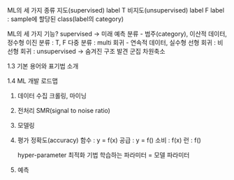 ML의 세 가지 종류
지도(supervised) label T
비지도(unsupervised) label F
label : sample에 할당된 class(label의 category)

ML의 세 가지 기능?
supervised -> 미래 예측
분류 - 범주(category), 이산적 데이터, 정수형
이진 분류 : T, F
다중 분류 : multi
회귀 - 연속적 데이터, 실수형
선형 회귀 :
비선형 회귀 :
unsupervised -> 숨겨진 구조 발견
군집
차원축소

1.3 기본 용어와 표기법 소개

1.4 ML 개발 로드맵

1. 데이터 수집
   크롤링, 마이닝
2. 전처리
   SMR(signal to noise ratio)
3. 모델링
4. 평가
   정확도(accuracy)
   함수 : y = f(x)
   공급 : y = f()
   소비 : f(x)
   런 : f()

   hyper-parameter 최적화 기법
   학습하는 파라미터 = 모델 파라미터

5. 예측
